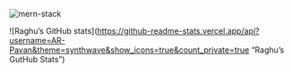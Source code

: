 ![mern-stack](https://user-images.githubusercontent.com/93469725/206485821-f66f36ac-7f1f-4666-962b-73293cf9d542.png)





![Raghu’s GitHub stats](https://github-readme-stats.vercel.app/api?username=AR-Pavan&theme=synthwave&show_icons=true&count_private=true “Raghu’s GutHub Stats”)
